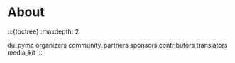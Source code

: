 # About

:::{toctree}
:maxdepth: 2

du_pymc
organizers
community_partners
sponsors
contributors
translators
media_kit
:::

